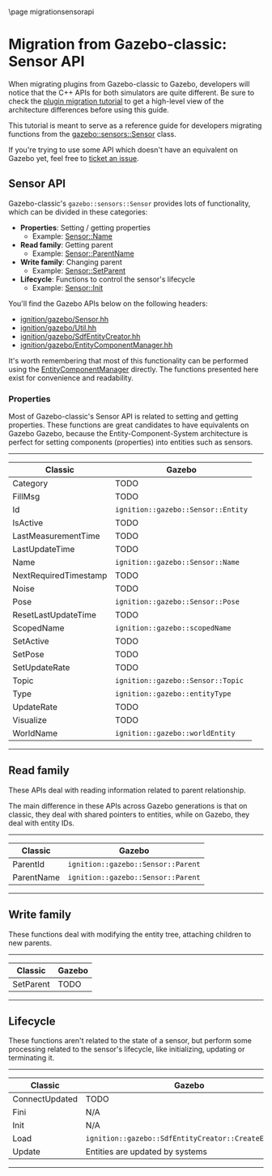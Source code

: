 \page migrationsensorapi

# Migration from Gazebo-classic: Sensor API

When migrating plugins from Gazebo-classic to Gazebo, developers will
notice that the C++ APIs for both simulators are quite different. Be sure to
check the [plugin migration tutorial](migrationplugins.html) to get a high-level
view of the architecture differences before using this guide.

This tutorial is meant to serve as a reference guide for developers migrating
functions from the
[gazebo::sensors::Sensor](http://osrf-distributions.s3.amazonaws.com/gazebo/api/11.0.0/classgazebo_1_1sensors_1_1Sensor.html)
class.

If you're trying to use some API which doesn't have an equivalent on Gazebo
yet, feel free to
[ticket an issue](https://github.com/gazebosim/gz-sim/issues/).

## Sensor API

Gazebo-classic's `gazebo::sensors::Sensor` provides lots of functionality, which
can be divided in these categories:

* **Properties**: Setting / getting properties
    * Example: [Sensor::Name](http://osrf-distributions.s3.amazonaws.com/gazebo/api/11.0.0/classgazebo_1_1sensors_1_1Sensor.html#a41087c5f2f732f7a2f336b45b952f199)
* **Read family**: Getting parent
    * Example: [Sensor::ParentName](http://osrf-distributions.s3.amazonaws.com/gazebo/api/11.0.0/classgazebo_1_1sensors_1_1Sensor.html#ac39481d8faba2202d0212ef018595de3)
* **Write family**: Changing parent
    * Example: [Sensor::SetParent](http://osrf-distributions.s3.amazonaws.com/gazebo/api/11.0.0/classgazebo_1_1sensors_1_1Sensor.html#a8d07a3535e558a172e212f73b942d39d)
* **Lifecycle**: Functions to control the sensor's lifecycle
    * Example: [Sensor::Init](http://osrf-distributions.s3.amazonaws.com/gazebo/api/11.0.0/classgazebo_1_1sensors_1_1Sensor.html#a3e0b39e1326de703012f81ac2be7feba)

You'll find the Gazebo APIs below on the following headers:

* [ignition/gazebo/Sensor.hh](https://gazebosim.org/api/gazebo/6/Sensor_8hh.html)
* [ignition/gazebo/Util.hh](https://gazebosim.org/api/gazebo/6/Util_8hh.html)
* [ignition/gazebo/SdfEntityCreator.hh](https://gazebosim.org/api/gazebo/6/SdfEntityCreator_8hh.html)
* [ignition/gazebo/EntityComponentManager.hh](https://gazebosim.org/api/gazebo/6/classignition_1_1gazebo_1_1EntityComponentManager.html)

It's worth remembering that most of this functionality can be performed using
the
[EntityComponentManager](https://gazebosim.org/api/gazebo/6/classignition_1_1gazebo_1_1EntityComponentManager.html)
directly. The functions presented here exist for convenience and readability.

### Properties

Most of Gazebo-classic's Sensor API is related to setting and getting
properties. These functions are great candidates to have equivalents on Gazebo
Gazebo, because the Entity-Component-System architecture is perfect for setting
components (properties) into entities such as sensors.

---

Classic | Gazebo
-- | --
Category | TODO
FillMsg | TODO
Id | `ignition::gazebo::Sensor::Entity`
IsActive | TODO
LastMeasurementTime | TODO
LastUpdateTime | TODO
Name | `ignition::gazebo::Sensor::Name`
NextRequiredTimestamp | TODO
Noise | TODO
Pose | `ignition::gazebo::Sensor::Pose`
ResetLastUpdateTime | TODO
ScopedName | `ignition::gazebo::scopedName`
SetActive | TODO
SetPose | TODO
SetUpdateRate | TODO
Topic | `ignition::gazebo::Sensor::Topic`
Type | `ignition::gazebo::entityType`
UpdateRate | TODO
Visualize | TODO
WorldName | `ignition::gazebo::worldEntity`

---

## Read family

These APIs deal with reading information related to parent relationship.

The main difference in these APIs across Gazebo generations is that
on classic, they deal with shared pointers to entities, while on Gazebo,
they deal with entity IDs.

---

Classic | Gazebo 
-- | --
ParentId | `ignition::gazebo::Sensor::Parent`
ParentName | `ignition::gazebo::Sensor::Parent`

---

## Write family

These functions deal with modifying the entity tree, attaching children to new
parents.

---

Classic | Gazebo
-- | --
SetParent | TODO
---

## Lifecycle

These functions aren't related to the state of a sensor, but perform some
processing related to the sensor's lifecycle, like initializing, updating or
terminating it.

---

Classic | Gazebo
-- | --
ConnectUpdated | TODO
Fini | N/A
Init | N/A
Load | `ignition::gazebo::SdfEntityCreator::CreateEntities`
Update | Entities are updated by systems
---
